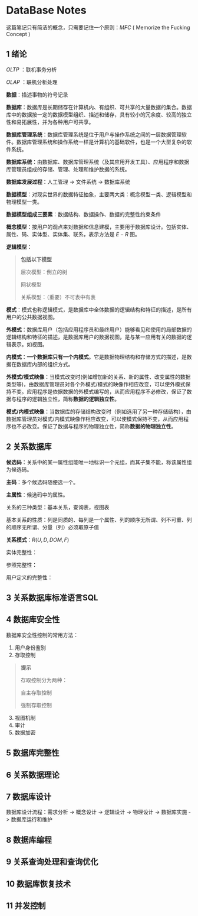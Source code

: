 # DataBase Notes

这篇笔记只有简洁的概念，只需要记住一个原则：$MFC$ ( Memorize the Fucking Concept )

## 1 绪论

$OLTP$ ：联机事务分析

$OLAP$ ：联机分析处理

**数据**：描述事物的符号记录

**数据库**：数据库是长期储存在计算机内、有组织、可共享的大量数据的集合。数据库中的数据按一定的数据模型组织、描述和储存，具有较小的冗余度、较高的独立性和易拓展性，并为各种用户可共享。

**数据库管理系统**：数据库管理系统是位于用户与操作系统之间的一层数据管理软件。数据库管理系统和操作系统一样是计算机的基础软件，也是一个大型复杂的软件系统。

**数据库系统**：由数据库、数据库管理系统（及其应用开发工具）、应用程序和数据库管理员组成的存储、管理、处理和维护数据的系统。

**数据库发展过程**：人工管理 -> 文件系统 -> 数据库系统

**数据模型**：对现实世界的数据特征抽象，主要两大类：概念模型一类、逻辑模型和物理模型一类。

**数据模型组成三要素**：数据结构、数据操作、数据的完整性约束条件

**概念模型**：按用户的观点来对数据和信息建模，主要用于数据库设计。包括实体、属性、码、实体型、实体集、联系，表示方法是 $E-R$ 图。

**逻辑模型**：
>
>**包括以下模型**
>
>层次模型：倒立的树
>
>
>网状模型
>
>
>关系模型：（重要）不可表中有表
>

**模式**：模式也称逻辑模式，是数据库中全体数据的逻辑结构和特征的描述，是所有用户的公共数据视图。

**外模式**：数据库用户（包括应用程序员和最终用户）能够看见和使用的局部数据的逻辑结构和特征的描述，是数据库用户的数据视图，是与某一应用有关的数据的逻辑表示。如视图。

**内模式**：**一个数据库只有一个内模式**。它是数据物理结构和存储方式的描述，是数据在数据库内部的组织方式。

**外模式/模式映像**：当模式改变时(例如增加新的关系、新的属性、改变属性的数据类型等)，由数据库管理员对各个外模式/模式的映像作相应改变，可以使外模式保持不变。应用程序是依据数据的外模式编写的，从而应用程序不必修改，保证了数据与程序的逻辑独立性，简称**数据的逻辑独立性**。

**模式/内模式映像**：当数据库的存储结构改变时（例如选用了另一种存储结构），由数据库管理员对模式/内模式映像作相应改变，可以使模式保持不变，从而应用程序也不必改变。保证了数据与程序的物理独立性，简称**数据的物理独立性**。

## 2 关系数据库

**候选码**：关系中的某一属性组能唯一地标识一个元组，而其子集不能，称该属性组为候选码。

**主码**：多个候选码随便选一个。

**主属性**：候选码中的属性。

关系的三种类型：基本关系，查询表，视图表

基本关系的性质：列是同质的、每列是一个属性、列的顺序无所谓、列不可重、列的顺序无所谓、分量（列）必须取原子值

**关系模式**：$R(U, D, DOM, F)$

实体完整性：

参照完整性：

用户定义的完整性：

## 3 关系数据库标准语言SQL

## 4 数据库安全性

数据库安全性控制的常用方法：

1. 用户身份鉴别
2. 存取控制

>**提示**
>
>存取控制分为两种：
>
>自主存取控制
>
>强制存取控制

3. 视图机制
4. 审计
5. 数据加密

## 5 数据库完整性

## 6 关系数据理论

## 7 数据库设计

数据库设计流程：需求分析 -> 概念设计 -> 逻辑设计 -> 物理设计 -> 数据库实施 -> 数据库运行和维护

## 8 数据库编程

## 9 关系查询处理和查询优化

## 10 数据库恢复技术

## 11 并发控制
